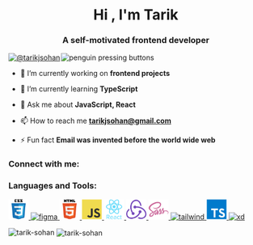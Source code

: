 <h1 align="center">Hi , I'm Tarik</h1>
<h3 align="center">A self-motivated frontend developer</h3>
<img align='right' width='400' src='https://media.giphy.com/media/CuuSHzuc0O166MRfjt/giphy.gif' alt='penguin pressing buttons' />

<p align="left"> <a href="https://twitter.com/@tarikjsohan" target="blank"><img src="https://img.shields.io/twitter/follow/@tarikjsohan?logo=twitter&style=for-the-badge" alt="@tarikjsohan" /></a> </p>

- 🔭 I’m currently working on **frontend projects**

- 🌱 I’m currently learning **TypeScript**

- 💬 Ask me about **JavaScript, React**

- 📫 How to reach me **tarikjsohan@gmail.com**

- ⚡ Fun fact **Email was invented before the world wide web**

<h3 align="left">Connect with me:</h3>
<p align="left">
<!-- <a href="https://twitter.com/@tarikjsohan" target="blank"><img align="center" src="https://raw.githubusercontent.com/rahuldkjain/github-profile-readme-generator/master/src/images/icons/Social/twitter.svg" alt="@tarikjsohan" height="30" width="40" /></a> -->
</p>

<h3 align="left">Languages and Tools:</h3>
<p align="left"> <a href="https://www.w3schools.com/css/" target="_blank" rel="noreferrer"> <img src="https://raw.githubusercontent.com/devicons/devicon/master/icons/css3/css3-original-wordmark.svg" alt="css3" width="40" height="40"/> </a> <a href="https://www.figma.com/" target="_blank" rel="noreferrer"> <img src="https://www.vectorlogo.zone/logos/figma/figma-icon.svg" alt="figma" width="40" height="40"/> </a> <a href="https://www.w3.org/html/" target="_blank" rel="noreferrer"> <img src="https://raw.githubusercontent.com/devicons/devicon/master/icons/html5/html5-original-wordmark.svg" alt="html5" width="40" height="40"/> </a> <a href="https://developer.mozilla.org/en-US/docs/Web/JavaScript" target="_blank" rel="noreferrer"> <img src="https://raw.githubusercontent.com/devicons/devicon/master/icons/javascript/javascript-original.svg" alt="javascript" width="40" height="40"/> </a> <a href="https://reactjs.org/" target="_blank" rel="noreferrer"> <img src="https://raw.githubusercontent.com/devicons/devicon/master/icons/react/react-original-wordmark.svg" alt="react" width="40" height="40"/> </a> <a href="https://redux.js.org" target="_blank" rel="noreferrer"> <img src="https://raw.githubusercontent.com/devicons/devicon/master/icons/redux/redux-original.svg" alt="redux" width="40" height="40"/> </a> <a href="https://sass-lang.com" target="_blank" rel="noreferrer"> <img src="https://raw.githubusercontent.com/devicons/devicon/master/icons/sass/sass-original.svg" alt="sass" width="40" height="40"/> </a> <a href="https://tailwindcss.com/" target="_blank" rel="noreferrer"> <img src="https://www.vectorlogo.zone/logos/tailwindcss/tailwindcss-icon.svg" alt="tailwind" width="40" height="40"/> </a> <a href="https://www.typescriptlang.org/" target="_blank" rel="noreferrer"> <img src="https://raw.githubusercontent.com/devicons/devicon/master/icons/typescript/typescript-original.svg" alt="typescript" width="40" height="40"/> </a> <a href="https://www.adobe.com/products/xd.html" target="_blank" rel="noreferrer"> <img src="https://cdn.worldvectorlogo.com/logos/adobe-xd.svg" alt="xd" width="40" height="40"/> </a> </p>

<p><img align="left" src="https://github-readme-stats.vercel.app/api/top-langs?username=tarik-sohan&show_icons=true&locale=en&layout=compact" alt="tarik-sohan" /></p>

<p>&nbsp;<img align="center" src="https://github-readme-stats.vercel.app/api?username=tarik-sohan&show_icons=true&locale=en" alt="tarik-sohan" /></p>
